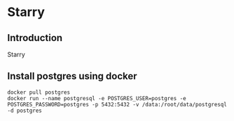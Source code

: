 # Starry

## Introduction

Starry

## Install postgres using docker

```shell
docker pull postgres
docker run --name postgresql -e POSTGRES_USER=postgres -e POSTGRES_PASSWORD=postgres -p 5432:5432 -v /data:/root/data/postgresql -d postgres
```
